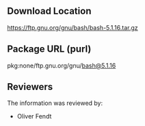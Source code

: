 ## Download Location

https://ftp.gnu.org/gnu/bash/bash-5.1.16.tar.gz

## Package URL (purl)

pkg:none/ftp.gnu.org/gnu/bash@5.1.16

## Reviewers

The information was reviewed by:

* Oliver Fendt
